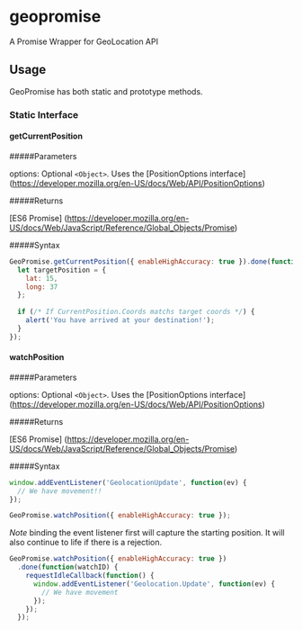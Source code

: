 # geopromise
A Promise Wrapper for GeoLocation API

## Usage

GeoPromise has both static and prototype methods.

### Static Interface

#### getCurrentPosition

#####Parameters

options: Optional `<Object>`. Uses the [PositionOptions interface] (https://developer.mozilla.org/en-US/docs/Web/API/PositionOptions)

#####Returns

[ES6 Promise] (https://developer.mozilla.org/en-US/docs/Web/JavaScript/Reference/Global_Objects/Promise)

#####Syntax
```javascript
GeoPromise.getCurrentPosition({ enableHighAccuracy: true }).done(function(CurrentPosition) {
  let targetPosition = {
    lat: 15,
    long: 37
  };
  
  if (/* If CurrentPosition.Coords matchs target coords */) {
    alert('You have arrived at your destination!');
  }
});
```

#### watchPosition

#####Parameters

options: Optional `<Object>`. Uses the [PositionOptions interface] (https://developer.mozilla.org/en-US/docs/Web/API/PositionOptions)

#####Returns

[ES6 Promise] (https://developer.mozilla.org/en-US/docs/Web/JavaScript/Reference/Global_Objects/Promise)

#####Syntax
```javascript
window.addEventListener('GeolocationUpdate', function(ev) {
  // We have movement!!
});

GeoPromise.watchPosition({ enableHighAccuracy: true });
```

*Note* binding the event listener first will capture the starting position. It will also continue to life if there is a rejection.

```javascript
GeoPromise.watchPosition({ enableHighAccuracy: true })
  .done(function(watchID) {
    requestIdleCallback(function() {
      window.addEventListener('Geolocation.Update', function(ev) {
        // We have movement
      });
    });
  });
  
  ```
